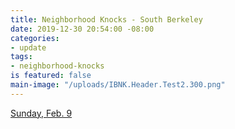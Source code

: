```yaml
---
title: Neighborhood Knocks - South Berkeley
date: 2019-12-30 20:54:00 -08:00
categories:
- update
tags:
- neighborhood-knocks
is featured: false
main-image: "/uploads/IBNK.Header.Test2.300.png"
---
```


[]()

[]()

[]()

[Sunday, Feb. 9](https://join.indivisibleberkeley.org/ib_neighborhood_knocks_4)